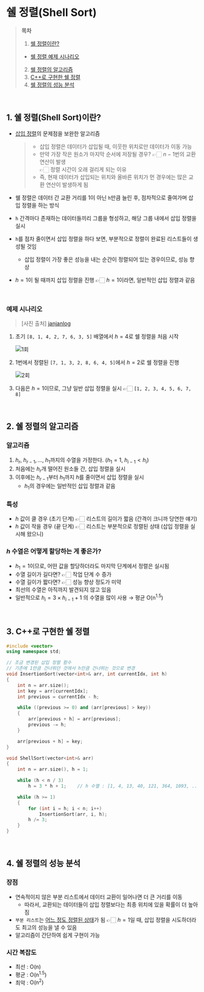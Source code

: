 # 쉘 정렬(Shell Sort)  

> **목차**  
> 1. [쉘 정렬이란?](#1-쉘-정렬shell-sort이란)  
>   - [쉘 정렬 예제 시나리오](#예제-시나리오)  
> 2. [쉘 정렬의 알고리즘](#2-쉘-정렬의-알고리즘)  
> 3. [C++로 구현한 쉘 정렬](#3-c로-구현한-쉘-정렬)  
> 4. [쉘 정렬의 성능 분석](#4-쉘-정렬의-성능-분석)  

<br>

## 1. 쉘 정렬(Shell Sort)이란?
- [삽입 정렬](삽입%20정렬(Insertion%20Sort).md)의 문제점을 보완한 알고리즘  
 
    > - 삽입 정렬은 데이터가 삽입될 때, 이웃한 위치로만 데이터가 이동 가능  
    > - 만약 가장 작은 원소가 마지막 순서에 저장될 경우?  👉🏻  $n-1$번의 교환 연산이 발생  
    >   👉🏻 정렬 시간이 오래 걸리게 되는 이유  
    > - 즉, 현재 데이터가 삽입되는 위치와 올바른 위치가 먼 경우에는 많은 교환 연산이 발생하게 됨  

- 쉘 정렬은 데이터 간 교환 거리를 1이 아닌 `h`만큼 늘린 후, 점차적으로 줄여가며 삽입 정렬을 하는 방식
- `h` 간격마다 존재하는 데이터들끼리 그룹을 형성하고, 해당 그룹 내에서 삽입 정렬을 실시
- `h`를 점차 줄이면서 삽입 정렬을 하다 보면, 부분적으로 정렬이 완료된 리스트들이 생성될 것임
    - 삽입 정렬이 가장 좋은 성능을 내는 순간이 정렬되어 있는 경우이므로, 성능 향상
- $h=1$이 될 때까지 삽입 정렬을 진행  👉🏻  $h=1$이라면, 일반적인 삽입 정렬과 같음  

<br>

### 예제 시나리오
> [사진 출처] [janjanlog](https://velog.io/@roro/%EC%9E%90%EB%A3%8C%EA%B5%AC%EC%A1%B0%EC%95%8C%EA%B3%A0%EB%A6%AC%EC%A6%98-%EC%85%B8%EC%A0%95%EB%A0%AC)  

1. 초기 `[8, 1, 4, 2, 7, 6, 3, 5]` 배열에서 $h=4$로 쉘 정렬을 처음 시작  

    ![1회](https://user-images.githubusercontent.com/39042837/110901639-fae28d00-8347-11eb-9bc2-d7fe6eac6900.jpeg)  

2. 1번에서 정렬된 `[7, 1, 3, 2, 8, 6, 4, 5]`에서 $h=2$로 쉘 정렬을 진행  

    ![2회](https://user-images.githubusercontent.com/39042837/110901649-fd44e700-8347-11eb-85f6-c33cdba4974d.jpeg)  

3. 다음은 $h=1$이므로, 그냥 일반 삽입 정렬을 실시  👉🏻  `[1, 2, 3, 4, 5, 6, 7, 8]`  

<br>

## 2. 쉘 정렬의 알고리즘
### 알고리즘
1. $h_r, \ h_{r-1}, ..., \ h_1$까지의 수열을 가정한다.  ($h_1 = 1, \ h_{i-1} < h_i$)  
2. 처음에는 $h_r$개 떨어진 원소들 간, 삽입 정렬을 실시  
3. 이후에는 $h_{r-1}$부터 $h_1$까지 $h$를 줄이면서 삽입 정렬을 실시  
    - $h_1$의 경우에는 일반적인 삽입 정렬과 같음  

### 특성
- $h$ 값이 클 경우 (초기 단계)  👉🏻  리스트의 길이가 짧음 (간격이 크니까 당연한 얘기)
- $h$ 값이 작을 경우 (끝 단계)  👉🏻  리스트는 부분적으로 정렬된 상태 (삽입 정렬을 실시해 왔으니)  

### $h$ 수열은 어떻게 할당하는 게 좋은가?
- $h_1=1$이므로, 어떤 값을 할당하더라도 마지막 단계에서 정렬은 실시됨
- 수열 길이가 길다면?  👉🏻  작업 단계 수 증가
- 수열 길이가 짧다면?  👉🏻  성능 향상 정도가 미약
- 최선의 수열은 아직까지 발견되지 않고 있음
- 일반적으로 $h_i = 3 \times h_{i-1} + 1$ 의 수열을 많이 사용  →  평균 $\mathrm{O(n^{1.5})}$  

<br>

## 3. C++로 구현한 쉘 정렬
```cpp
#include <vector>
using namespace std;

// 조금 변경된 삽입 정렬 함수
// 기존에 1만큼 건너뛰던 것에서 h만큼 건너뛰는 것으로 변경
void InsertionSort(vector<int>& arr, int currentIdx, int h)
{
    int n = arr.size();
    int key = arr[currentIdx];
    int previous = currentIdx - h;

    while ((previous >= 0) and (arr[previous] > key))
    {
        arr[previous + h] = arr[previous];
        previous -= h;
    }

    arr[previous + h] = key;
}

void ShellSort(vector<int>& arr)
{
    int n = arr.size(), h = 1;

    while (h < n / 3)
        h = 3 * h + 1;    // h 수열 : [1, 4, 13, 40, 121, 364, 1093, ...]

    while (h >= 1)
    {
        for (int i = h; i < n; i++)
            InsertionSort(arr, i, h);
        h /= 3;
    }
}
```  

<br>

## 4. 쉘 정렬의 성능 분석
### 장점
- 연속적이지 않은 부분 리스트에서 데이터 교환이 일어나면 더 큰 거리를 이동
    - 따라서, 교환되는 데이터들이 삽입 정렬보다는 최종 위치에 있을 확률이 더 높아짐
- `부분 리스트`는 <u>어느 정도 정렬된 상태</u>가 됨 👉🏻 $h=1$일 때, 삽입 정렬을 시도하더라도 최고의 성능을 낼 수 있음
- 알고리즘이 간단하여 쉽게 구현이 가능  

### 시간 복잡도
- 최선 : $\mathrm{O(n)}$
- 평균 : $\mathrm{O(n^{1.5})}$
- 최악 : $\mathrm{O(n^2)}$